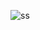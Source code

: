 
![ss](https://user-images.githubusercontent.com/92334601/179605745-cb2d09ed-e1c1-4a7c-9d8e-03be8533d50f.png)

